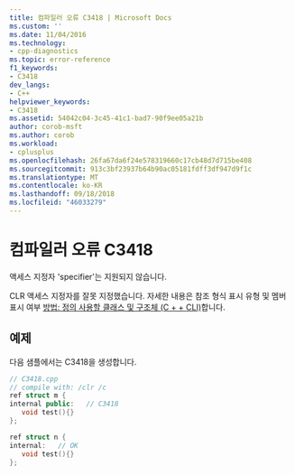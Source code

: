 ```yaml
---
title: 컴파일러 오류 C3418 | Microsoft Docs
ms.custom: ''
ms.date: 11/04/2016
ms.technology:
- cpp-diagnostics
ms.topic: error-reference
f1_keywords:
- C3418
dev_langs:
- C++
helpviewer_keywords:
- C3418
ms.assetid: 54042c04-3c45-41c1-bad7-90f9ee05a21b
author: corob-msft
ms.author: corob
ms.workload:
- cplusplus
ms.openlocfilehash: 26fa67da6f24e578319660c17cb48d7d715be408
ms.sourcegitcommit: 913c3bf23937b64b90ac05181fdff3df947d9f1c
ms.translationtype: MT
ms.contentlocale: ko-KR
ms.lasthandoff: 09/18/2018
ms.locfileid: "46033279"
---
```

# <a name="compiler-error-c3418"></a>컴파일러 오류 C3418

액세스 지정자 'specifier'는 지원되지 않습니다.

CLR 액세스 지정자를 잘못 지정했습니다.  자세한 내용은 참조 형식 표시 유형 및 멤버 표시 여부 [방법: 정의 사용할 클래스 및 구조체 (C + + CLI)](../../dotnet/how-to-define-and-consume-classes-and-structs-cpp-cli.md)합니다.

## <a name="example"></a>예제

다음 샘플에서는 C3418을 생성합니다.

```cpp
// C3418.cpp
// compile with: /clr /c
ref struct m {
internal public:   // C3418
   void test(){}
};

ref struct n {
internal:   // OK
   void test(){}
};
```